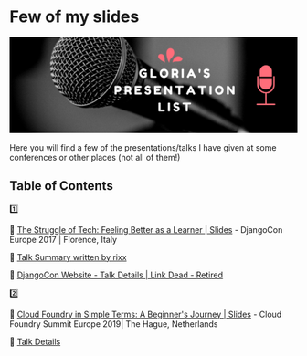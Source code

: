 # Few of my slides

![alt Header image saying Gloria's Presentation List](/header_presentations_repo.png)

Here you will find a few of the presentations/talks I have given at some conferences or other places (not all of them!)


## Table of Contents
:one:

:pencil: [The Struggle of Tech: Feeling Better as a Learner | Slides](https://github.com/blossomica/Presentations/blob/master/TheStruggleOfTech.pdf) - DjangoCon Europe 2017 | Florence, Italy

:link: [Talk Summary written by rixx](https://rixx.de/blog/djangocon-europe-2017-the-struggle-of-tech-feeling-better-as-a-learner/)

:link: [DjangoCon Website - Talk Details | Link Dead - Retired](https://2017.djangocon.eu/schedule/the-struggle-of-tech-feeling-better-as-a-learner/)

:two:

:pencil: [Cloud Foundry in Simple Terms: A Beginner's Journey | Slides]() - Cloud Foundry Summit Europe 2019| The Hague, Netherlands


:link: [Talk Details](https://cfeu19.sched.com/event/RBot/cloud-foundry-in-simple-terms-a-beginners-journey-gloria-dwomoh)
